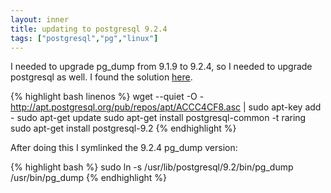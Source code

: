 ```yaml
---
layout: inner
title: updating to postgresql 9.2.4
tags: ["postgresql","pg","linux"]
---
```


I needed to upgrade pg_dump from 9.1.9 to 9.2.4, so I needed to upgrade postgresql as well.
I found the solution [here](http://askubuntu.com/questions/287786/how-to-install-postgresql-on-ubuntu-13-04).

{% highlight bash linenos %}
wget --quiet -O - http://apt.postgresql.org/pub/repos/apt/ACCC4CF8.asc | sudo apt-key add -
sudo apt-get update
sudo apt-get install postgresql-common -t raring
sudo apt-get install postgresql-9.2
{% endhighlight %}

After doing this I symlinked the 9.2.4 pg_dump version:

{% highlight bash %}
sudo ln -s /usr/lib/postgresql/9.2/bin/pg_dump /usr/bin/pg_dump
{% endhighlight %}
